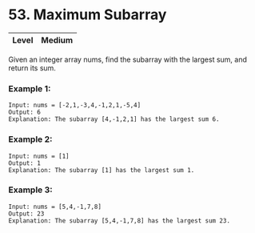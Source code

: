 # 53. Maximum Subarray

| Level | Medium |
| ----- | ------ |

Given an integer array nums, find the subarray with the largest sum, and return its sum.

### Example 1:
```
Input: nums = [-2,1,-3,4,-1,2,1,-5,4]
Output: 6
Explanation: The subarray [4,-1,2,1] has the largest sum 6.
```
### Example 2:
```
Input: nums = [1]
Output: 1
Explanation: The subarray [1] has the largest sum 1.
```
### Example 3:
```
Input: nums = [5,4,-1,7,8]
Output: 23
Explanation: The subarray [5,4,-1,7,8] has the largest sum 23.
```